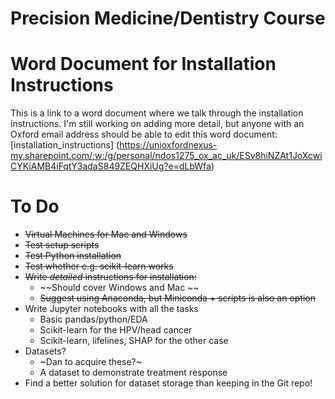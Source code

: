 # Precision Medicine/Dentistry Course

# Word Document for Installation Instructions
This is a link to a word document where we talk through the installation instructions. I'm still working on adding more detail, but anyone with an Oxford email address should be able to edit this word document: [installation_instructions] (https://unioxfordnexus-my.sharepoint.com/:w:/g/personal/ndos1275_ox_ac_uk/ESv8hiNZAt1JoXcwiCYKiAMB4iFqtY3adaS849ZEQHXiUg?e=dLbWfa)

# To Do
* ~~Virtual Machines for Mac and Windows~~
* ~~Test setup scripts~~
* ~~Test Python installation~~
* ~~Test whether e.g. scikit-learn works~~
* ~~Write *detailed* instructions for installation:~~  
    * ~~Should cover Windows and Mac  ~~
    * ~~Suggest using Anaconda, but Miniconda + scripts is also an option~~  
* Write Jupyter notebooks with all the tasks 
    * Basic pandas/python/EDA
    * Scikit-learn for the HPV/head cancer
    * Scikit-learn, lifelines, SHAP for the other case
* Datasets?
    * ~Dan to acquire these?~
    * A dataset to demonstrate treatment response 
* Find a better solution for dataset storage than keeping in the Git repo!
